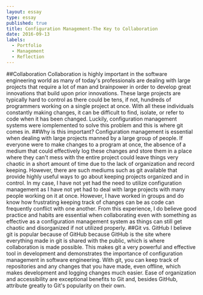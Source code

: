 ```yaml
---
layout: essay
type: essay
published: true
title: Configuration Management-The Key to Collaboration
date: 2016-09-13
labels:
  - Portfolio
  - Management
  - Reflection
--- 
```


##Collaboration
Collaboration is highly important in the software engineering world as many of today's professionals are dealing with large projects that require a lot of man and brainpower in order to develop great innovations that build upon prior innovations. These large projects are typically hard to control as there could be tens, if not, hundreds of programmers working on a single project at once. With all these individuals constantly making changes, it can be difficult to find, isolate, or refer to code when it has been changed. Luckily, configuration management systems were iomplemented to solve this problem and this is where git comes in. 
##Why is this important?
Configuration management is essential when dealing with large projects manned by a large group of people. If everyone were to make changes to a program at once, the absence of a medium that could effectively log these changes and store them in a place where they can't mess with the entire project could leave things very chaotic in a short amount of time due to the lack of organization and record keeping. However, there are such mediums such as git available that provide highly useful ways to go about keeping projects organized and in control. In my case, I have not yet had the need to utilize configuration management as I have not yet had to deal with large projects with many people working on it at once. However, I have worked in groups and do know how frustrating keeping track of changes can be as code can frequently conflict with one another. From this experience, I do believe good practice and habits are essential when collaborating even with something as effective as a configuration management system as things can still get chaotic and disorganized if not utilized properly.
##Git vs. GitHub
I believe git is popular because of GitHub because GitHub is the site where everything made in git is shared with the public, which is where collaboration is made possible. This makes git a very powerful and effective tool in development and demonstrates the importance of configuration management in software engineering. With git, you can keep track of repositories and any changes that you have made, even offline, which makes development and logging changes much easier. Ease of organization and accessibility are exceptional benefits to Git and, besides GitHub, attribute greatly to Git's popularity on their own.   

